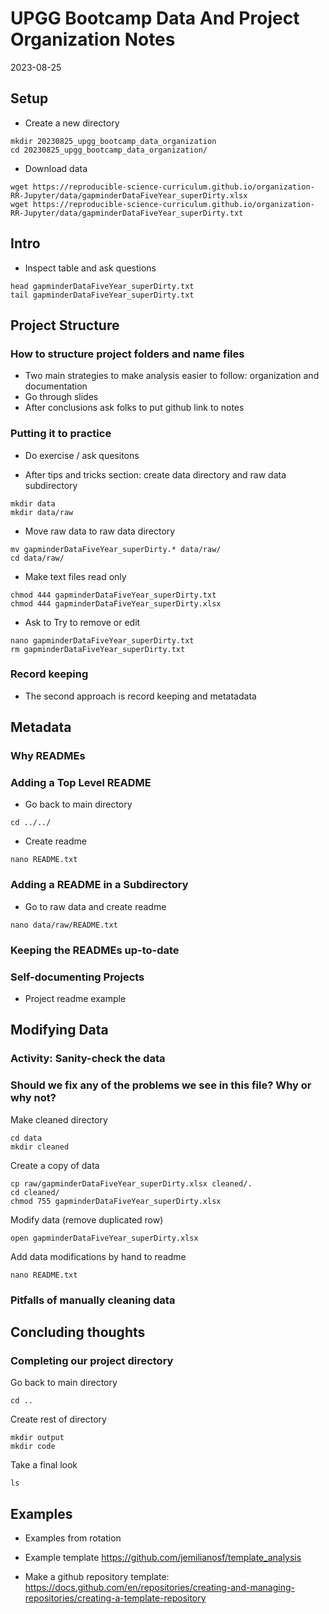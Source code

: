 # UPGG Bootcamp Data And Project Organization Notes
2023-08-25


## Setup

- Create a new directory 
```
mkdir 20230825_upgg_bootcamp_data_organization
cd 20230825_upgg_bootcamp_data_organization/
```

- Download data
```
wget https://reproducible-science-curriculum.github.io/organization-RR-Jupyter/data/gapminderDataFiveYear_superDirty.xlsx
wget https://reproducible-science-curriculum.github.io/organization-RR-Jupyter/data/gapminderDataFiveYear_superDirty.txt
```

## Intro

- Inspect table and ask questions
```
head gapminderDataFiveYear_superDirty.txt
tail gapminderDataFiveYear_superDirty.txt
```

## Project Structure

### How to structure project folders and name files

- Two main strategies to make analysis easier to follow: organization and documentation
- Go through slides
- After conclusions ask folks to put github link to notes

### Putting it to practice
- Do exercise / ask quesitons

- After tips and tricks section: create data directory and raw data subdirectory
```
mkdir data
mkdir data/raw
```

- Move raw data to raw data directory 
```
mv gapminderDataFiveYear_superDirty.* data/raw/
cd data/raw/
```

- Make text files read only
```
chmod 444 gapminderDataFiveYear_superDirty.txt
chmod 444 gapminderDataFiveYear_superDirty.xlsx
```

- Ask to Try to remove or edit
```
nano gapminderDataFiveYear_superDirty.txt
rm gapminderDataFiveYear_superDirty.txt
```

### Record keeping
- The second approach is record keeping and metatadata 


## Metadata

### Why READMEs

### Adding a Top Level README

- Go back to main directory
```
cd ../../
```

- Create readme
```
nano README.txt
```

### Adding a README in a Subdirectory

- Go to raw data and create readme
```
nano data/raw/README.txt
```

### Keeping the READMEs up-to-date

### Self-documenting Projects

- Project readme example



## Modifying Data

### Activity: Sanity-check the data

### Should we fix any of the problems we see in this file? Why or why not?

Make cleaned directory
```
cd data
mkdir cleaned
```

Create a copy of data
```
cp raw/gapminderDataFiveYear_superDirty.xlsx cleaned/.
cd cleaned/
chmod 755 gapminderDataFiveYear_superDirty.xlsx
```

Modify data (remove duplicated row)

```
open gapminderDataFiveYear_superDirty.xlsx
```

Add data modifications by hand to readme
```
nano README.txt
```

### Pitfalls of manually cleaning data

## Concluding thoughts

### Completing our project directory
Go back to main directory 
```
cd ..
```

Create rest of directory
```
mkdir output
mkdir code
```

Take a final look
```
ls
```

## Examples

- Examples from rotation

- Example template
https://github.com/jemilianosf/template_analysis

- Make a github repository template:
https://docs.github.com/en/repositories/creating-and-managing-repositories/creating-a-template-repository

